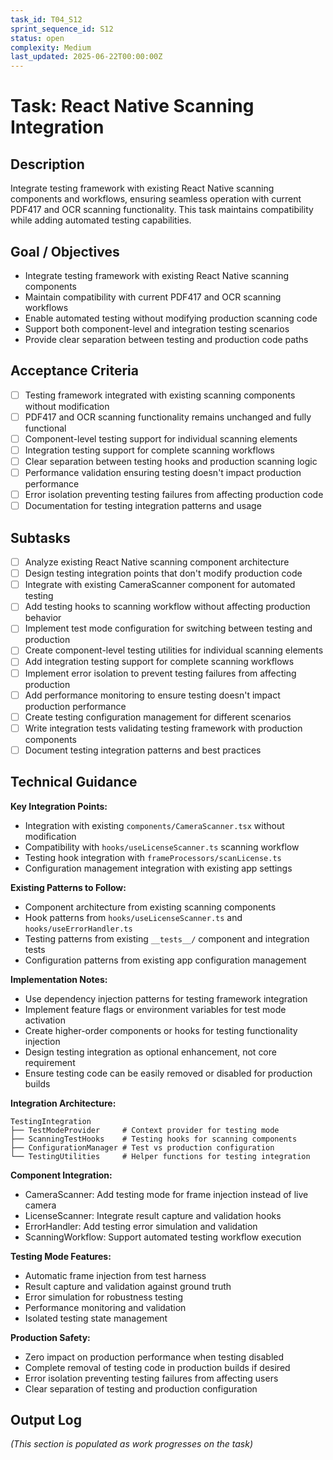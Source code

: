 ```yaml
---
task_id: T04_S12
sprint_sequence_id: S12
status: open
complexity: Medium
last_updated: 2025-06-22T00:00:00Z
---
```


# Task: React Native Scanning Integration

## Description
Integrate testing framework with existing React Native scanning components and workflows, ensuring seamless operation with current PDF417 and OCR scanning functionality. This task maintains compatibility while adding automated testing capabilities.

## Goal / Objectives
- Integrate testing framework with existing React Native scanning components
- Maintain compatibility with current PDF417 and OCR scanning workflows
- Enable automated testing without modifying production scanning code
- Support both component-level and integration testing scenarios
- Provide clear separation between testing and production code paths

## Acceptance Criteria
- [ ] Testing framework integrated with existing scanning components without modification
- [ ] PDF417 and OCR scanning functionality remains unchanged and fully functional
- [ ] Component-level testing support for individual scanning elements
- [ ] Integration testing support for complete scanning workflows
- [ ] Clear separation between testing hooks and production scanning logic
- [ ] Performance validation ensuring testing doesn't impact production performance
- [ ] Error isolation preventing testing failures from affecting production code
- [ ] Documentation for testing integration patterns and usage

## Subtasks
- [ ] Analyze existing React Native scanning component architecture
- [ ] Design testing integration points that don't modify production code
- [ ] Integrate with existing CameraScanner component for automated testing
- [ ] Add testing hooks to scanning workflow without affecting production behavior
- [ ] Implement test mode configuration for switching between testing and production
- [ ] Create component-level testing utilities for individual scanning elements
- [ ] Add integration testing support for complete scanning workflows
- [ ] Implement error isolation to prevent testing failures from affecting production
- [ ] Add performance monitoring to ensure testing doesn't impact production performance
- [ ] Create testing configuration management for different scenarios
- [ ] Write integration tests validating testing framework with production components
- [ ] Document testing integration patterns and best practices

## Technical Guidance

**Key Integration Points:**
- Integration with existing `components/CameraScanner.tsx` without modification
- Compatibility with `hooks/useLicenseScanner.ts` scanning workflow
- Testing hook integration with `frameProcessors/scanLicense.ts`
- Configuration management integration with existing app settings

**Existing Patterns to Follow:**
- Component architecture from existing scanning components
- Hook patterns from `hooks/useLicenseScanner.ts` and `hooks/useErrorHandler.ts`
- Testing patterns from existing `__tests__/` component and integration tests
- Configuration patterns from existing app configuration management

**Implementation Notes:**
- Use dependency injection patterns for testing framework integration
- Implement feature flags or environment variables for test mode activation
- Create higher-order components or hooks for testing functionality injection
- Design testing integration as optional enhancement, not core requirement
- Ensure testing code can be easily removed or disabled for production builds

**Integration Architecture:**
```
TestingIntegration
├── TestModeProvider     # Context provider for testing mode
├── ScanningTestHooks    # Testing hooks for scanning components
├── ConfigurationManager # Test vs production configuration
└── TestingUtilities     # Helper functions for testing integration
```

**Component Integration:**
- CameraScanner: Add testing mode for frame injection instead of live camera
- LicenseScanner: Integrate result capture and validation hooks
- ErrorHandler: Add testing error simulation and validation
- ScanningWorkflow: Support automated testing workflow execution

**Testing Mode Features:**
- Automatic frame injection from test harness
- Result capture and validation against ground truth
- Error simulation for robustness testing
- Performance monitoring and validation
- Isolated testing state management

**Production Safety:**
- Zero impact on production performance when testing disabled
- Complete removal of testing code in production builds if desired
- Error isolation preventing testing failures from affecting users
- Clear separation of testing and production configuration

## Output Log
*(This section is populated as work progresses on the task)*